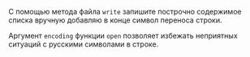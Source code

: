 С помощью метода файла `write` запишите построчно содержимое списка вручную добавляю в конце символ переноса строки.

Аргумент `encoding` функции `open` позволяет избежать неприятных ситуаций с русскими символами в строке.
